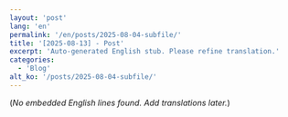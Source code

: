 ```yaml
---
layout: 'post'
lang: 'en'
permalink: '/en/posts/2025-08-04-subfile/'
title: '[2025-08-13] - Post'
excerpt: 'Auto-generated English stub. Please refine translation.'
categories:
  - 'Blog'
alt_ko: '/posts/2025-08-04-subfile/'
---
```


(*No embedded English lines found. Add translations later.*)
